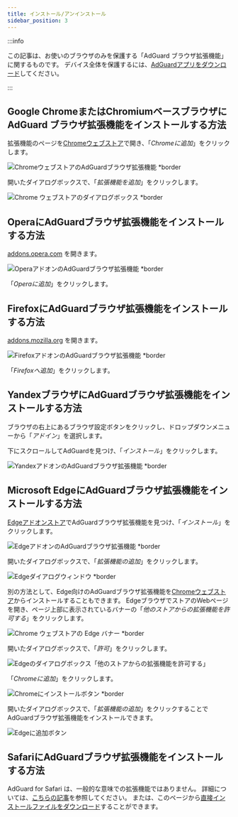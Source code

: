 ```yaml
---
title: インストール/アンインストール
sidebar_position: 3
---
```


:::info

この記事は、お使いのブラウザのみを保護する「AdGuard ブラウザ拡張機能」に関するものです。 デバイス全体を保護するには、[AdGuardアプリをダウンロード](https://agrd.io/download-kb-adblock)してください。

:::

## Google ChromeまたはChromiumベースブラウザに AdGuard ブラウザ拡張機能をインストールする方法

拡張機能のページを[Chromeウェブストア](https://agrd.io/extension_chrome)で開き、「*Chromeに追加*」をクリックします。

![ChromeウェブストアのAdGuardブラウザ拡張機能 *border](https://cdn.adtidy.org/content/Kb/ad_blocker/browser_extension/ad_blocker_browser_extension_chrome.png)

開いたダイアログボックスで、「*拡張機能を追加*」をクリックします。

![Chrome ウェブストアのダイアログボックス *border](https://cdn.adtidy.org/content/Kb/ad_blocker/browser_extension/ad_blocker_browser_extension_chrome1.png)

## OperaにAdGuardブラウザ拡張機能をインストールする方法

[addons.opera.com](https://agrd.io/extension_opera) を開きます。

![OperaアドオンのAdGuardブラウザ拡張機能 *border](https://cdn.adtidy.org/content/Kb/ad_blocker/browser_extension/ad_blocker_browser_extension_opera.png)

「*Operaに追加*」をクリックします。

## FirefoxにAdGuardブラウザ拡張機能をインストールする方法

[addons.mozilla.org](https://agrd.io/extension_firefox) を開きます。

![FirefoxアドオンのAdGuardブラウザ拡張機能 *border](https://cdn.adtidy.org/content/Kb/ad_blocker/browser_extension/ad_blocker_browser_extension_firefox.png)

「*Firefoxへ追加*」をクリックします。

## YandexブラウザにAdGuardブラウザ拡張機能をインストールする方法

ブラウザの右上にあるブラウザ設定ボタンをクリックし、ドロップダウンメニューから「*アドイン*」を選択します。

下にスクロールしてAdGuardを見つけ、「*インストール*」をクリックします。

![YandexアドオンのAdGuardブラウザ拡張機能 *border](https://cdn.adtidy.org/content/Kb/ad_blocker/browser_extension/ad_blocker_browser_extension_yandex.png)

## Microsoft EdgeにAdGuardブラウザ拡張機能をインストールする方法

[Edgeアドオンストア](https://agrd.io/extension_edge)でAdGuardブラウザ拡張機能を見つけ、「*インストール*」をクリックします。

![EdgeアドオンのAdGuardブラウザ拡張機能 *border](https://cdn.adtidy.org/content/Kb/ad_blocker/browser_extension/ad_blocker_browser_extension_edge.png)

開いたダイアログボックスで、「*拡張機能の追加*」をクリックします。

![Edgeダイアログウィンドウ *border](https://cdn.adtidy.org/content/Kb/ad_blocker/browser_extension/ad_blocker_browser_extension_edge1.png)

別の方法として、Edge向けのAdGuardブラウザ拡張機能を[Chromeウェブストア](https://agrd.io/extension_chrome)からインストールすることもできます。 EdgeブラウザでストアのWebページを開き、ページ上部に表示されているバナーの「*他のストアからの拡張機能を許可する*」をクリックします。

![Chrome ウェブストアの Edge バナー *border](https://cdn.adtidy.org/content/Kb/ad_blocker/browser_extension/edge_banner.jpg)

開いたダイアログボックスで、「*許可*」をクリックします。

![Edgeのダイアログボックス「他のストアからの拡張機能を許可する」](https://cdn.adtidy.org/content/Kb/ad_blocker/browser_extension/allow_from_stores.jpg)

「*Chromeに追加*」をクリックします。

![Chromeにインストールボタン *border](https://cdn.adtidy.org/content/Kb/ad_blocker/browser_extension/add_to_chrome.jpg)

開いたダイアログボックスで、「*拡張機能の追加*」をクリックすることでAdGuardブラウザ拡張機能をインストールできます。

![Edgeに追加ボタン](https://cdn.adtidy.org/content/Kb/ad_blocker/browser_extension/add_to_edge.jpg)

## SafariにAdGuardブラウザ拡張機能をインストールする方法

AdGuard for Safari は、一般的な意味での拡張機能ではありません。 詳細については、[こちらの記事](/adguard-for-safari/features/general)を参照してください。 または、このページから[直接インストールファイルをダウンロード](https://agrd.io/safari_release)することができます。
